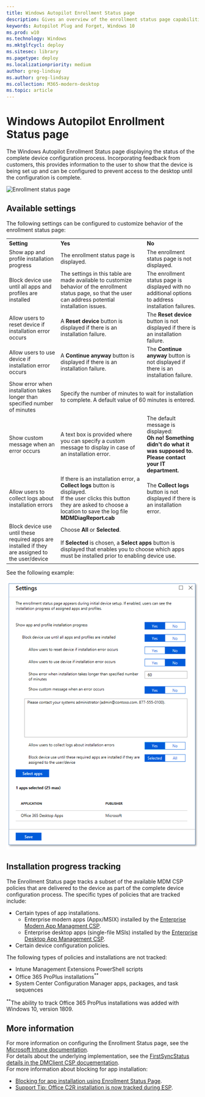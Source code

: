 ```yaml
---
title: Windows Autopilot Enrollment Status page 
description: Gives an overview of the enrollment status page capabilities, configuration
keywords: Autopilot Plug and Forget, Windows 10
ms.prod: w10
ms.technology: Windows
ms.mktglfcycl: deploy
ms.sitesec: library
ms.pagetype: deploy
ms.localizationpriority: medium
author: greg-lindsay
ms.author: greg-lindsay
ms.collection: M365-modern-desktop
ms.topic: article
---
```



# Windows Autopilot Enrollment Status page

The Windows Autopilot Enrollment Status page displaying the status of the complete device configuration process.  Incorporating feedback from customers, this provides information to the user to show that the device is being set up and can be configured to prevent access to the desktop until the configuration is complete. 
 
 ![Enrollment status page](images/enrollment-status-page.png)

## Available settings

 The following settings can be configured to customize behavior of the enrollment status page:

<table>
<th align="left">Setting<th align="left">Yes<th align="left">No
<tr><td>Show app and profile installation progress<td>The enrollment status page is displayed.<td>The enrollment status page is not displayed.
<tr><td>Block device use until all apps and profiles are installed<td>The settings in this table are made available to customize behavior of the enrollment status page, so that the user can address potential installation issues.
<td>The enrollment status page is displayed with no additional options to address installation failures.
<tr><td>Allow users to reset device if installation error occurs<td>A <b>Reset device</b> button is displayed if there is an installation failure.<td>The <b>Reset device</b> button is not displayed if there is an installation failure.
<tr><td>Allow users to use device if installation error occurs<td>A <b>Continue anyway</b> button is displayed if there is an installation failure.<td>The <b>Continue anyway</b> button is not displayed if there is an installation failure.
<tr><td>Show error when installation takes longer than specified number of minutes<td colspan="2">Specify the number of minutes to wait for installation to complete. A default value of 60 minutes is entered.
<tr><td>Show custom message when an error occurs<td>A text box is provided where you can specify a custom message to display in case of an installation error.<td>The default message is displayed: <br><b>Oh no! Something didn't do what it was supposed to.  Please contact your IT department.<b>
<tr><td>Allow users to collect logs about installation errors<td>If there is an installation error, a <b>Collect logs</b> button is displayed. <br>If the user clicks this button they are asked to choose a location to save the log file <b>MDMDiagReport.cab</b><td>The <b>Collect logs</b> button is not displayed if there is an installation error.
<tr><td>Block device use until these required apps are installed if they are assigned to the user/device<td colspan="2">Choose <b>All</b> or <b>Selected</b>. <br><br>If <b>Selected</b> is chosen, a <b>Select apps</b> button is displayed that enables you to choose which apps must be installed prior to enabling device use.
</table>

See the following example:

 ![Enrollment status page settings](images/esp-settings.png)

## Installation progress tracking

The Enrollment Status page tracks a subset of the available MDM CSP policies that are delivered to the device as part of the complete device configuration process.  The specific types of policies that are tracked include:

- Certain types of app installations.
    - Enterprise modern apps (Appx/MSIX) installed by the [Enterprise Modern App Managment CSP](https://docs.microsoft.com/windows/client-management/mdm/enterprisemodernappmanagement-csp).
    - Enterprise desktop apps (single-file MSIs) installed by the [Enterprise Desktop App Management CSP](https://docs.microsoft.com/windows/client-management/mdm/enterprisedesktopappmanagement-csp).
- Certain device configuration policies.

The following types of policies and installations are not tracked:

- Intune Management Extensions PowerShell scripts
- Office 365 ProPlus installations<sup>**</sup>
- System Center Configuration Manager apps, packages, and task sequences

<sup>**</sup>The ability to track Office 365 ProPlus installations was added with Windows 10, version 1809.<br>

## More information

For more information on configuring the Enrollment Status page, see the [Microsoft Intune documentation](https://docs.microsoft.com/intune/windows-enrollment-status).<br>
For details about the underlying implementation, see the [FirstSyncStatus details in the DMClient CSP docuementation](https://docs.microsoft.com/windows/client-management/mdm/dmclient-csp).<br>
For more information about blocking for app installation:
- [Blocking for app installation using Enrollment Status Page](https://blogs.technet.microsoft.com/mniehaus/2018/12/06/blocking-for-app-installation-using-enrollment-status-page/).
- [Support Tip: Office C2R installation is now tracked during ESP](https://techcommunity.microsoft.com/t5/Intune-Customer-Success/Support-Tip-Office-C2R-installation-is-now-tracked-during-ESP/ba-p/295514).